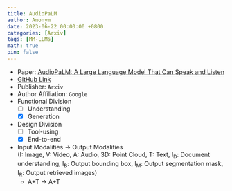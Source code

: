 ```yaml
---
title: AudioPaLM
author: Anonym
date: 2023-06-22 00:00:00 +0800
categories: [Arxiv]
tags: [MM-LLMs]
math: true
pin: false
---
```


- Paper: [AudioPaLM: A Large Language Model That Can Speak and Listen](https://arxiv.org/abs/2306.12925)
- [GitHub Link](https://google-research.github.io/seanet/audiopalm/examples)
- Publisher: `Arxiv`
- Author Affiliation: `Google`
- Functional Division
  + [ ] Understanding
  + [x] Generation
- Design Division
  + [ ] Tool-using
  + [x] End-to-end
- Input Modalities $\rightarrow$ Output Modalities <br />(I: Image, V: Video, A: Audio, 3D: Point Cloud, T: Text, I<sub>D</sub>: Document understanding, I<sub>B</sub>: Output bounding box, I<sub>M</sub>: Output segmentation mask, I<sub>R</sub>: Output retrieved images)
  + A+T $\rightarrow$ A+T
